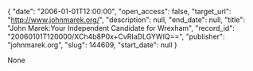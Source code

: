 {
  "date": "2006-01-01T12:00:00", 
  "open_access": false, 
  "target_url": "http://www.johnmarek.org/", 
  "description": null, 
  "end_date": null, 
  "title": "John Marek:Your Independent Candidate for Wrexham", 
  "record_id": "20060101T120000/XCh4b8P0x+CvRIaDLGYWIQ==", 
  "publisher": "johnmarek.org", 
  "slug": 144609, 
  "start_date": null
}

None